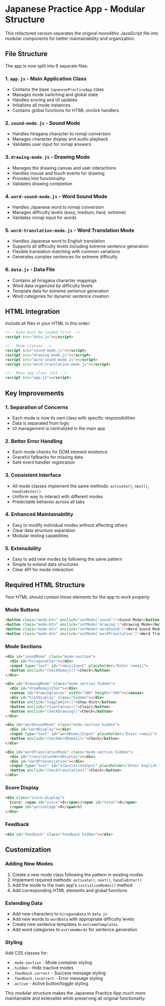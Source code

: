 # Japanese Practice App - Modular Structure

This refactored version separates the original monolithic JavaScript file into modular components for better maintainability and organization.

## File Structure

The app is now split into 6 separate files:

### 1. `app.js` - Main Application Class
- Contains the base `JapanesePracticeApp` class
- Manages mode switching and global state
- Handles scoring and UI updates
- Initializes all mode instances
- Contains global functions for HTML onclick handlers

### 2. `sound-mode.js` - Sound Mode
- Handles hiragana character to romaji conversion
- Manages character display and audio playback
- Validates user input for romaji answers

### 3. `drawing-mode.js` - Drawing Mode
- Manages the drawing canvas and user interactions
- Handles mouse and touch events for drawing
- Provides hint functionality
- Validates drawing completion

### 4. `word-sound-mode.js` - Word Sound Mode
- Handles Japanese word to romaji conversion
- Manages difficulty levels (easy, medium, hard, extreme)
- Validates romaji input for words

### 5. `word-translation-mode.js` - Word Translation Mode
- Handles Japanese word to English translation
- Supports all difficulty levels including extreme sentence generation
- Flexible translation matching with common variations
- Generates complex sentences for extreme difficulty

### 6. `data.js` - Data File
- Contains all hiragana character mappings
- Word data organized by difficulty levels
- Template data for extreme sentence generation
- Word categories for dynamic sentence creation

## HTML Integration

Include all files in your HTML in this order:

```html
<!-- Data must be loaded first -->
<script src="data.js"></script>

<!-- Mode classes -->
<script src="sound-mode.js"></script>
<script src="drawing-mode.js"></script>
<script src="word-sound-mode.js"></script>
<script src="word-translation-mode.js"></script>

<!-- Main app class last -->
<script src="app.js"></script>
```

## Key Improvements

### 1. **Separation of Concerns**
- Each mode is now its own class with specific responsibilities
- Data is separated from logic
- UI management is centralized in the main app

### 2. **Better Error Handling**
- Each mode checks for DOM element existence
- Graceful fallbacks for missing data
- Safe event handler registration

### 3. **Consistent Interface**
- All mode classes implement the same methods: `activate()`, `next()`, `handleEnter()`
- Uniform way to interact with different modes
- Predictable behavior across all tabs

### 4. **Enhanced Maintainability**
- Easy to modify individual modes without affecting others
- Clear data structure separation
- Modular testing capabilities

### 5. **Extensibility**
- Easy to add new modes by following the same pattern
- Simple to extend data structures
- Clear API for mode interaction

## Required HTML Structure

Your HTML should contain these elements for the app to work properly:

### Mode Buttons
```html
<button class="mode-btn" onclick="setMode('sound')">Sound Mode</button>
<button class="mode-btn" onclick="setMode('drawing')">Drawing Mode</button>
<button class="mode-btn" onclick="setMode('wordSound')">Word Sound Mode</button>
<button class="mode-btn" onclick="setMode('wordTranslation')">Word Translation Mode</button>
```

### Mode Sections
```html
<div id="soundMode" class="mode-section">
  <div id="hiraganaChar"></div>
  <input type="text" id="romajiInput" placeholder="Enter romaji">
  <button onclick="checkRomaji()">Check</button>
</div>

<div id="drawingMode" class="mode-section hidden">
  <div id="drawRomajiChar"></div>
  <canvas id="drawingCanvas" width="300" height="300"></canvas>
  <div id="hintDisplay" class="hidden"></div>
  <button onclick="toggleHint()">Show Hint</button>
  <button onclick="clearCanvas()">Clear</button>
  <button onclick="checkDrawing()">Check</button>
</div>

<div id="wordSoundMode" class="mode-section hidden">
  <div id="wordDisplay"></div>
  <input type="text" id="wordRomajiInput" placeholder="Enter romaji">
  <button onclick="checkWordRomaji()">Check</button>
</div>

<div id="wordTranslationMode" class="mode-section hidden">
  <div id="translationWordDisplay"></div>
  <div id="wordPronunciation"></div>
  <input type="text" id="translationInput" placeholder="Enter English translation">
  <button onclick="checkTranslation()">Check</button>
</div>
```

### Score Display
```html
<div class="score-display">
  Score: <span id="score">0</span>/<span id="total">0</span> 
  (<span id="percentage">0</span>%)
</div>
```

### Feedback
```html
<div id="feedback" class="feedback hidden"></div>
```

## Customization

### Adding New Modes
1. Create a new mode class following the pattern in existing modes
2. Implement required methods: `activate()`, `next()`, `handleEnter()`
3. Add the mode to the main app's `initializeModes()` method
4. Add corresponding HTML elements and global functions

### Extending Data
- Add new characters to `hiraganaData` in `data.js`
- Add new words to `wordData` with appropriate difficulty levels
- Create new sentence templates in `extremeTemplates`
- Add word categories to `extremeWords` for sentence generation

### Styling
Add CSS classes for:
- `.mode-section` - Mode container styling
- `.hidden` - Hide inactive modes
- `.feedback.correct` - Success message styling
- `.feedback.incorrect` - Error message styling
- `.active` - Active button/toggle styling

This modular structure makes the Japanese Practice App much more maintainable and extensible while preserving all original functionality.
